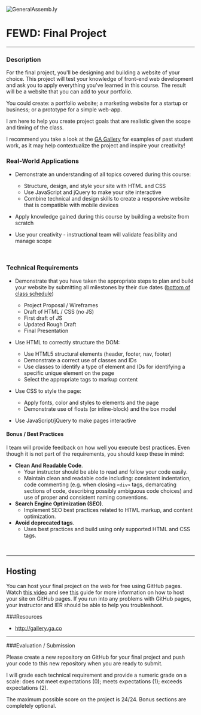 ![GeneralAssemb.ly](https://github.com/generalassembly/ga-ruby-on-rails-for-devs/raw/master/images/ga.png "GeneralAssemb.ly")

# FEWD: Final Project

---


### Description

For the final project, you'll be designing and building a website of your choice. This project will test your knowledge of front-end web development and ask you to apply everything you've learned in this course. The result will be a website that you can add to your portfolio. 

You could create: a portfolio website; a marketing website for a startup or business; or a prototype for a simple web-app. 

I am here to help you create project goals that are realistic given the scope and timing of the class.

I recommend you take a look at the [GA Gallery](http:/gallery.ga.co) for examples of past student work, as it may help contextualize the project and inspire your creativity!



### Real-World Applications

- Demonstrate an understanding of all topics covered during this course:

  - Structure, design, and style your site with HTML and CSS
  - Use JavaScript and jQuery to make your site interactive
  - Combine technical and design skills to create a responsive website that is compatible with mobile devices

- Apply knowledge gained during this course by building a website from scratch
- Use your creativity - instructional team will validate feasibility and manage scope


<br>


### Technical Requirements

- Demonstrate that you have taken the appropriate steps to plan and build your website by submitting all milestones by their due dates ([bottom of class schedule](../README.md))
  - Project Proposal / Wireframes
  - Draft of HTML / CSS (no JS)
  - First draft of JS
  - Updated Rough Draft
  - Final Presentation

- Use HTML to correctly structure the DOM:
  - Use HTML5 structural elements (header, footer, nav, footer)
  - Demonstrate a correct use of classes and IDs
  - Use classes to identify a type of element and IDs for identifying a specific unique element on the page
  - Select the appropriate tags to markup content

- Use CSS to style the page:
  - Apply fonts, color and styles to elements and the page
  - Demonstrate use of floats (or inline-block) and the box model

- Use JavaScript/jQuery to make pages interactive


#### Bonus / Best Practices

I team will provide feedback on how well you execute best practices. Even though it is not part of the requirements, you should keep these in mind:

- __Clean And Readable Code__. 
  - Your instructor should be able to read and follow your code easily.  
  - Maintain clean and readable code including: consistent indentation, code commenting (e.g. when closing `<div>` tags, demarcating sections of code, describing possibly ambiguous code choices) and use of proper and consistent naming conventions.
- __Search Engine Optimization (SEO)__. 
  - Implement SEO best practices related to HTML markup, and content optimization.
- __Avoid deprecated tags__. 
  - Uses best practices and build using only supported HTML and CSS tags.

<br>

---

## Hosting

You can host your final project on the web for free using GitHub pages. Watch [this video](https://generalassembly.wistia.com/medias/jn23v1hc93) and see [this](Getting_Started_with_GitHub_Pages.pdf) guide for more information on how to host your site on GitHub pages. If you run into any problems with GitHub pages, your instructor and IER should be able to help you troubleshoot.  

###Resources


- http://gallery.ga.co


---

###Evaluation / Submission

Please create a new repository on GitHub for your final project and push your code to this new repository when you are ready to submit. 

I will grade each technical requirement and provide a numeric grade on a scale: does not meet expectations (0); meets expectations (1); exceeds expectations (2).  

The maximum possible score on the project is 24/24. Bonus sections are completely optional.
